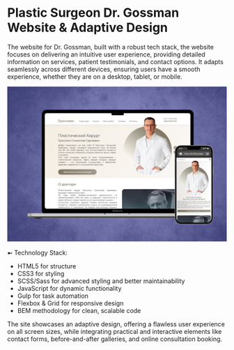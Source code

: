 # Plastic Surgeon Dr. Gossman Website & Adaptive Design
The website for Dr. Gossman, built with a robust tech stack, the website focuses on delivering an intuitive user experience, providing detailed information on services, patient testimonials, and contact options. It adapts seamlessly across different devices, ensuring users have a smooth experience, whether they are on a desktop, tablet, or mobile.

![Preview](./src/preview.png)

➼ Technology Stack:
- HTML5 for structure
- CSS3 for styling
- SCSS/Sass for advanced styling and better maintainability
- JavaScript for dynamic functionality
- Gulp for task automation
- Flexbox & Grid for responsive design
- BEM methodology for clean, scalable code

The site showcases an adaptive design, offering a flawless user experience on all screen sizes, while integrating practical and interactive elements like contact forms, before-and-after galleries, and online consultation booking.
